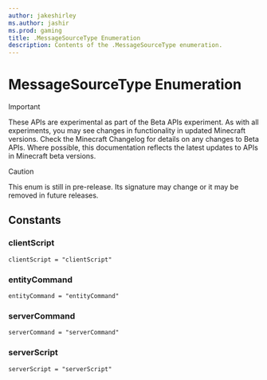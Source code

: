```yaml
---
author: jakeshirley
ms.author: jashir
ms.prod: gaming
title: .MessageSourceType Enumeration
description: Contents of the .MessageSourceType enumeration.
---
```

# MessageSourceType Enumeration
>[!IMPORTANT]
>These APIs are experimental as part of the Beta APIs experiment. As with all experiments, you may see changes in functionality in updated Minecraft versions. Check the Minecraft Changelog for details on any changes to Beta APIs. Where possible, this documentation reflects the latest updates to APIs in Minecraft beta versions.

> [!CAUTION]
> This enum is still in pre-release.  Its signature may change or it may be removed in future releases.

## Constants
### **clientScript**
`clientScript = "clientScript"`
### **entityCommand**
`entityCommand = "entityCommand"`
### **serverCommand**
`serverCommand = "serverCommand"`
### **serverScript**
`serverScript = "serverScript"`
